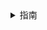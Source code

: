 <details>
<summary>
指南
</summary>

* [快速开始](Manual/Start/Start.md)
* [XR](Manual/XR/ManualXR.md)

</details>
